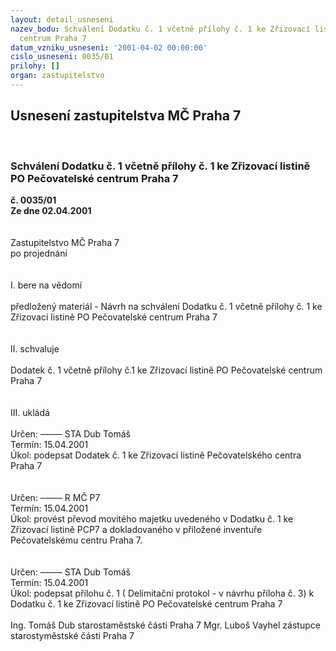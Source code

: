 ```yaml
---
layout: detail_usneseni
nazev_bodu: Schválení Dodatku č. 1 včetně přílohy č. 1 ke Zřizovací listině PO Pečovatelské
  centrum Praha 7
datum_vzniku_usneseni: '2001-04-02 00:00:00'
cislo_usneseni: 0035/01
prilohy: []
organ: zastupitelstvo
---
```

<div id="ucUsn_pList" class="usn">
	<span><h2>Usnesení zastupitelstva MČ Praha 7 </h2>
<br></span><div class="standBody">
<span><h3>Schválení Dodatku č. 1 včetně přílohy č. 1 ke Zřizovací listině PO Pečovatelské centrum Praha 7</h3></span><div class="center">
		<strong>č. 0035/01</strong><br>
	</div>
<div class="center">
		<strong>Ze dne 02.04.2001</strong><br><br>
	</div>
<br>Zastupitelstvo MČ Praha 7<br>po projednání<br><br><br>I.	bere na vědomí<br><br> předložený materiál - Návrh na schválení Dodatku č. 1 včetně přílohy č. 1 ke Zřizovací listině PO Pečovatelské centrum Praha 7<br><br><br>II.	schvaluje <br><br>Dodatek č. 1 včetně přílohy č.1 ke Zřizovací listině PO Pečovatelské centrum Praha 7<br><br><br>III.	ukládá <br><br> Určen:	–––––	STA Dub Tomáš<br>Termín: 15.04.2001<br>Úkol:	podepsat Dodatek č. 1 ke Zřizovací listině Pečovatelského centra Praha 7<br> <br><br> Určen:	–––––	R MČ P7<br>Termín: 15.04.2001<br>Úkol:	provést převod movitého majetku uvedeného v Dodatku č. 1 ke Zřizovací listině PCP7 a dokladovaného v přiložené inventuře Pečovatelskému centru Praha 7.<br> <br><br>  Určen:	–––––	STA Dub Tomáš<br>Termín: 15.04.2001<br>Úkol:	podepsat přílohu č. 1 ( Delimitační protokol - v návrhu příloha č. 3) k Dodatku č. 1 ke Zřizovací listině PO Pečovatelské centrum Praha 7<br>   	 <br>Ing. Tomáš Dub starostaměstské části Praha 7	Mgr. Luboš Vayhel zástupce starostyměstské části Praha 7<br>	<br><br>
</div>
</div>